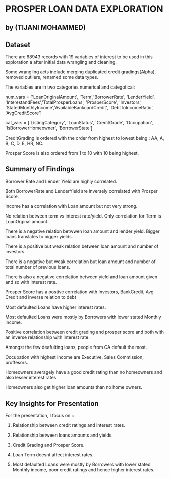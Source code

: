 # PROSPER LOAN DATA EXPLORATION
## by (TIJANI MOHAMMED)


## Dataset

There are 68943 records with 19  variables of interest to be used in this exploration a after initial data wrangling and cleaning.

Some wrangling acts include merging duplicated credit gradings(Alpha), removed outliers, renamed some data types.

The variables are in two categories numerical and categotical:


num_vars = ['LoanOriginalAmount', 'Term','BorrowerRate', 'LenderYield', 'InterestandFees','TotalProsperLoans', 'ProsperScore', 'Investors', 'StatedMonthlyIncome','AvailableBankcardCredit', 'DebtToIncomeRatio', 'AvgCreditScore']


cat_vars = ['ListingCategory', 'LoanStatus',  'CreditGrade', 'Occupation', 'IsBorrowerHomeowner', 'BorrowerState']

CreditGrading is ordered with the order from highest to lowest being : AA, A, B, C, D, E, HR, NC.

Prosper Score is also ordered from 1 to 10 with 10 being highest.


## Summary of Findings

Borrower Rate and Lender Yield are highly correlated.

Both BorrowerRate and LenderYield are inversely correlated with Prosper Score.

Income has a correlation with Loan amount but not very strong. 

No relation between term vs  interest rate/yield. Only correlation for Term is LoanOrginal amount.

There is a negative relation betwwen loan amount and lender yield. Bigger loans translates to bigger yields.

There is a positive but weak relation between loan amount and number of investors.

There is a negative but weak correlation but loan amount and number of total number of previous loans.

There is also a negative correlation between yield and loan amount given and so with interest rate. 

Prosper Score has a postive correlation with Investors, BankCredit, Avg Credit and inverse relation to debt 

Most defaulted Loans have higher interest rates. 

Most defaulted Loans were mostly by Borrowers with lower stated Monthly income.

Positive correlation between credit grading and prosper score and both with an inverse relationship with interest rate.

Amongst the few deafulting loans, people from CA default the most.

Occupation with highest income are Executive, Sales Commission, proffesors.

Homeowners averagely have a good credit rating than no homeowners and also lesser interest rates.

Homeowners also get higher loan amounts than no home owners.


## Key Insights for Presentation

For the presentation, I focus on ::

1. Relationship between credit ratings and interest  rates. 

2. Relationship between loans  amounts and  yields. 

3. Credit Grading and Prosper Score.

4. Loan Term doesnt affect interest rates.

5. Most defaulted Loans were mostly by Borrowers with lower stated Monthly income, poor credit ratings and  hence higher interest rates.
 

